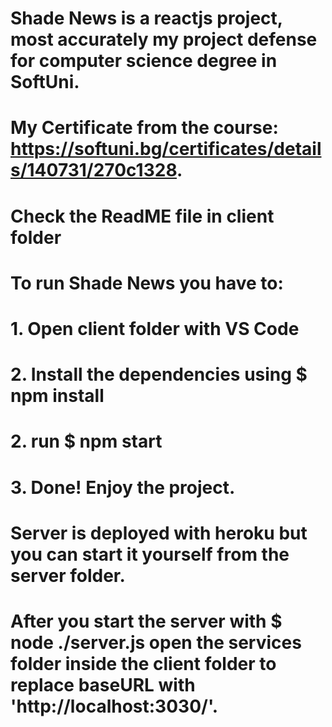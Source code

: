 # Shade News is a reactjs project, most accurately my project defense for computer science degree in SoftUni. 
# My Certificate from the course: https://softuni.bg/certificates/details/140731/270c1328.
# Check the ReadME file in client folder
# To run Shade News you have to:

# 1. Open client folder with VS Code
# 2. Install the dependencies using $ npm install
# 2. run $ npm start
# 3. Done! Enjoy the project.

# Server is deployed with heroku but you can start it yourself from the server folder.
# After you start the server with $ node ./server.js open the services folder inside the client folder to replace baseURL with 'http://localhost:3030/'.
